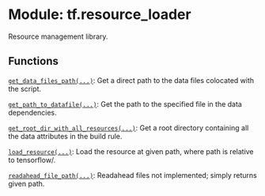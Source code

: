 <div itemscope itemtype="http://developers.google.com/ReferenceObject">
<meta itemprop="name" content="tf.resource_loader" />
<meta itemprop="path" content="Stable" />
</div>

# Module: tf.resource_loader

Resource management library.

<!-- Placeholder for "Used in" -->


## Functions

[`get_data_files_path(...)`](../tf/resource_loader/get_data_files_path.md): Get a direct path to the data files colocated with the script.

[`get_path_to_datafile(...)`](../tf/resource_loader/get_path_to_datafile.md): Get the path to the specified file in the data dependencies.

[`get_root_dir_with_all_resources(...)`](../tf/resource_loader/get_root_dir_with_all_resources.md): Get a root directory containing all the data attributes in the build rule.

[`load_resource(...)`](../tf/resource_loader/load_resource.md): Load the resource at given path, where path is relative to tensorflow/.

[`readahead_file_path(...)`](../tf/resource_loader/readahead_file_path.md): Readahead files not implemented; simply returns given path.

